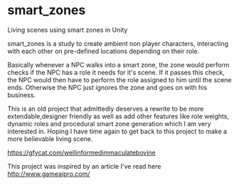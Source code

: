 # smart_zones
Living scenes using smart zones in Unity

smart_zones is a study to create ambient non player characters, interacting with each other on pre-defined
locations depending on their role. 

Basically whenever a NPC walks into a smart zone, the zone would perform checks if the NPC has a role it needs for it's scene.
If it passes this check, the NPC would then have to perform the role assigned to him until the scene ends. Otherwise the NPC just ignores
the zone and goes on with his business.

This is an old project that admittedly deserves a rewrite to be more extendable,designer friendly as well as add other features like role weights, dynamic roles and procedural smart zone generation which I am very interested in. Hoping I have time again to get back to this project to make a more believable living scene.

https://gfycat.com/wellinformedimmaculatebovine

This project was inspired by an article I've read here http://www.gameaipro.com/

